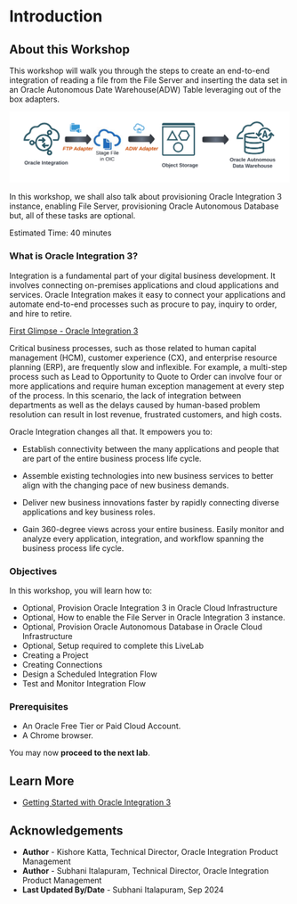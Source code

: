 # Introduction

## About this Workshop

This workshop will walk you through the steps to create an end-to-end integration of reading a file from the File Server and inserting the data set in an Oracle Autonomous Date Warehouse(ADW) Table leveraging out of the box adapters.

![Integration Architecture](images/get-started-integration-scenario.png)

In this workshop, we shall also talk about provisioning Oracle Integration 3 instance, enabling File Server, provisioning Oracle Autonomous Database but, all of these tasks are optional.

Estimated Time: 40 minutes

### What is Oracle Integration 3?

Integration is a fundamental part of your digital business development. It involves connecting on-premises applications and cloud applications and services. Oracle Integration makes it easy to connect your applications and automate end-to-end processes such as procure to pay, inquiry to order, and hire to retire.

[First Glimpse - Oracle Integration 3](youtube:yW3TEBWkFbg)

Critical business processes, such as those related to human capital management (HCM), customer experience (CX), and enterprise resource planning (ERP), are frequently slow and inflexible. For example, a multi-step process such as Lead to Opportunity to Quote to Order can involve four or more applications and require human exception management at every step of the process. In this scenario, the lack of integration between departments as well as the delays caused by human-based problem resolution can result in lost revenue, frustrated customers, and high costs.

Oracle Integration changes all that. It empowers you to:

- Establish connectivity between the many applications and people that are part of the entire business process life cycle.

- Assemble existing technologies into new business services to better align with the changing pace of new business demands.

- Deliver new business innovations faster by rapidly connecting diverse applications and key business roles.

- Gain 360-degree views across your entire business. Easily monitor and analyze every application, integration, and workflow spanning the business process life cycle.

### Objectives

In this workshop, you will learn how to:

- Optional, Provision Oracle Integration 3 in Oracle Cloud Infrastructure
- Optional, How to enable the File Server in Oracle Integration 3 instance.
- Optional, Provision Oracle Autonomous Database in Oracle Cloud Infrastructure
- Optional, Setup required to complete this LiveLab
- Creating a Project
- Creating Connections
- Design a Scheduled Integration Flow
- Test and Monitor Integration Flow

### Prerequisites

- An Oracle Free Tier or Paid Cloud Account.
- A Chrome browser.

You may now **proceed to the next lab**.

## Learn More

- [Getting Started with Oracle Integration 3](https://docs.oracle.com/en/cloud/paas/application-integration/index.html)

## Acknowledgements

- **Author** - Kishore Katta, Technical Director, Oracle Integration Product Management
- **Author** - Subhani Italapuram, Technical Director, Oracle Integration Product Management
- **Last Updated By/Date** - Subhani Italapuram, Sep 2024
